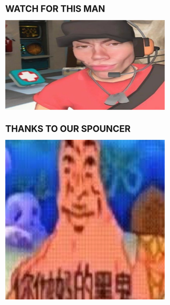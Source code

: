 # WATCH FOR THIS MAN 
![alt text](https://github.com/Baggette/escape-room/blob/main/jerma.jpg)

# THANKS TO OUR SPOUNCER
![alt text](https://github.com/Baggette/escape-room/blob/main/Bing_Chilling.webp)


